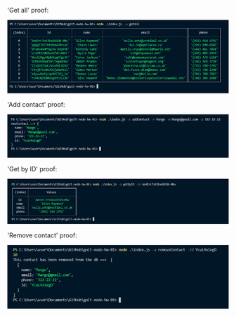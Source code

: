 'Get all' proof:

!['Get all' proof'](images/getall.jpg)

'Add contact' proof: 

!['Add contact proof'](images/addContact.jpg)

'Get by ID' proof:

!['Get by ID proof' proof](images/getById.jpg)

'Remove contact' proof:

!["Remove contact" proof](images/removeContact.jpg)
